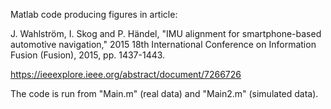 Matlab code producing figures in article:

J. Wahlström, I. Skog and P. Händel, "IMU alignment for smartphone-based automotive navigation," 2015 18th International Conference on Information Fusion (Fusion), 2015, pp. 1437-1443.

https://ieeexplore.ieee.org/abstract/document/7266726

The code is run from "Main.m" (real data) and "Main2.m" (simulated data).
